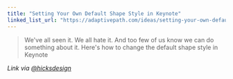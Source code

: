 ```yaml
---
title: "Setting Your Own Default Shape Style in Keynote"
linked_list_url: "https://adaptivepath.com/ideas/setting-your-own-default-shape-style-in-keynote.-it-can-be-done"
---
```

<blockquote><p>
  We've all seen it. We all hate it. And too few of us know we can do something about it. Here's how to change the default shape style in Keynote
</p></blockquote>
<p><em>Link via <a href="https://twitter.com/Hicksdesign/statuses/250573064960622593">@hicksdesign</a></em></p>
